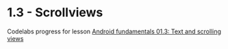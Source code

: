 # 1.3 - Scrollviews
Codelabs progress for lesson [Android fundamentals 01.3: Text and scrolling views](https://codelabs.developers.google.com/codelabs/android-training-text-and-scrolling-views/#0)
